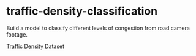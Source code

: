 # traffic-density-classification

Build a model to classify different levels of congestion from road camera footage. 

[Traffic Density Dataset](https://www.kaggle.com/datasets/rahat52/traffic-density-singapore)